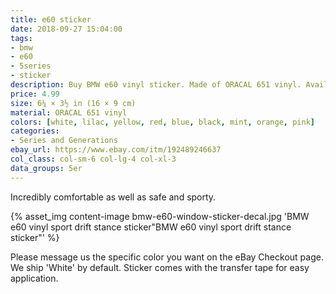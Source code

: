 ```yaml
---
title: e60 sticker
date: 2018-09-27 15:04:00
tags:
- bmw
- e60
- 5series
- sticker
description: Buy BMW e60 vinyl sticker. Made of ORACAL 651 vinyl. Available in different colors.
price: 4.99
size: 6¼ × 3½ in (16 × 9 cm)
material: ORACAL 651 vinyl
colors: [white, lilac, yellow, red, blue, black, mint, orange, pink]
categories:
- Series and Generations
ebay_url: https://www.ebay.com/itm/192489246637
col_class: col-sm-6 col-lg-4 col-xl-3
data_groups: 5er
---
```


Incredibly comfortable as well as safe and sporty.

<!-- more -->
{% asset_img content-image bmw-e60-window-sticker-decal.jpg 'BMW e60 vinyl sport drift stance sticker"BMW e60 vinyl sport drift stance sticker"' %}

Please message us the specific color you want on the eBay Checkout page. We ship 'White' by default. Sticker comes with the transfer tape for easy application.

